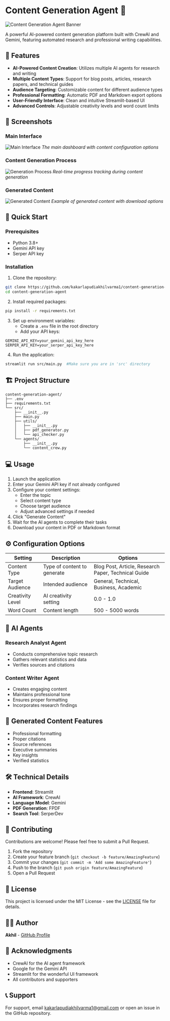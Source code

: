 # Content Generation Agent 📝

![Content Generation Agent Banner](screenshots/banner.png)

A powerful AI-powered content generation platform built with CrewAI and Gemini, featuring automated research and professional writing capabilities.

## 🌟 Features

- **AI-Powered Content Creation**: Utilizes multiple AI agents for research and writing
- **Multiple Content Types**: Support for blog posts, articles, research papers, and technical guides
- **Audience Targeting**: Customizable content for different audience types
- **Professional Formatting**: Automatic PDF and Markdown export options
- **User-Friendly Interface**: Clean and intuitive Streamlit-based UI
- **Advanced Controls**: Adjustable creativity levels and word count limits

## 📸 Screenshots

### Main Interface
![Main Interface](screenshots/main_interface.png)
*The main dashboard with content configuration options*

### Content Generation Process
![Generation Process](screenshots/generation_process.png)
*Real-time progress tracking during content generation*

### Generated Content
![Generated Content](screenshots/generated_content.png)
*Example of generated content with download options*

## 🚀 Quick Start

### Prerequisites

- Python 3.8+
- Gemini API key
- Serper API key

### Installation

1. Clone the repository:
```bash
git clone https://github.com/kakarlapudiakhilvarma1/content-generation-agent.git
cd content-generation-agent
```

2. Install required packages:
```bash
pip install -r requirements.txt
```

3. Set up environment variables:
   - Create a `.env` file in the root directory
   - Add your API keys:
```env
GEMINI_API_KEY=your_gemini_api_key_here
SERPER_API_KEY=your_serper_api_key_here
```

4. Run the application:
```bash
streamlit run src/main.py  #Make sure you are in 'src' directory
```

## 🏗 Project Structure

```plaintext
content-generation-agent/
├── .env
├── requirements.txt
└── src/
    ├── __init__.py
    ├── main.py
    ├── utils/
    │   ├── __init__.py
    │   ├── pdf_generator.py
    │   └── api_checker.py
    └── agents/
        ├── __init__.py
        └── content_crew.py
```

## 💻 Usage

1. Launch the application
2. Enter your Gemini API key if not already configured
3. Configure your content settings:
   - Enter the topic
   - Select content type
   - Choose target audience
   - Adjust advanced settings if needed
4. Click "Generate Content"
5. Wait for the AI agents to complete their tasks
6. Download your content in PDF or Markdown format

## ⚙️ Configuration Options

| Setting | Description | Options |
|---------|-------------|----------|
| Content Type | Type of content to generate | Blog Post, Article, Research Paper, Technical Guide |
| Target Audience | Intended audience | General, Technical, Business, Academic |
| Creativity Level | AI creativity setting | 0.0 - 1.0 |
| Word Count | Content length | 500 - 5000 words |

## 🤖 AI Agents

### Research Analyst Agent
- Conducts comprehensive topic research
- Gathers relevant statistics and data
- Verifies sources and citations

### Content Writer Agent
- Creates engaging content
- Maintains professional tone
- Ensures proper formatting
- Incorporates research findings

## 📄 Generated Content Features

- Professional formatting
- Proper citations
- Source references
- Executive summaries
- Key insights
- Verified statistics

## 🛠 Technical Details

- **Frontend**: Streamlit
- **AI Framework**: CrewAI
- **Language Model**: Gemini
- **PDF Generation**: FPDF
- **Search Tool**: SerperDev

## 🤝 Contributing

Contributions are welcome! Please feel free to submit a Pull Request.

1. Fork the repository
2. Create your feature branch (`git checkout -b feature/AmazingFeature`)
3. Commit your changes (`git commit -m 'Add some AmazingFeature'`)
4. Push to the branch (`git push origin feature/AmazingFeature`)
5. Open a Pull Request

## 📝 License

This project is licensed under the MIT License - see the [LICENSE](LICENSE) file for details.

## 👨‍💻 Author

**Akhil** - [GitHub Profile](https://github.com/kakarlapudiakhilvarma1)

## 🙏 Acknowledgments

- CrewAI for the AI agent framework
- Google for the Gemini API
- Streamlit for the wonderful UI framework
- All contributors and supporters

## 📞 Support

For support, email kakarlapudiakhilvarma1@gmail.com or open an issue in the GitHub repository.
